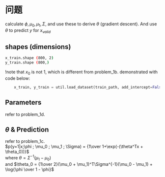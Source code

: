 # 问题
calculate $\phi , \mu_0 , \mu_1, \Sigma$, and use these to derive $\theta$ (gradient descent).
And use $\theta$ to predict $y$ for $x_{valid}$

## shapes (dimensions)
```bash
x_train.shape (800, 2)
y_train.shape (800,)
```
!note that $x_0$ is not 1, which is different from problem_1b.   demonstrated with code below:
```python
    x_train, y_train = util.load_dataset(train_path, add_intercept=False)
```


## Parameters
refer to problem_1d.
## $\theta$ & Prediction
refer to problem_1c.  
$p(y=1|x;\phi ; \mu_0 ; \mu_1 ; \Sigma) = {1\over 1+\exp(-(\theta^Tx + \theta_0))}$  
where  $\theta = \Sigma^{-1}(\mu_1 - \mu_0)$  
and $\theta_0 = {1\over 2}(\mu_0 + \mu_1)^T\Sigma^{-1}(\mu_0 - \mu_1) + \log{\phi \over 1 - \phi}$

